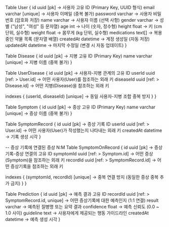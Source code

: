 Table User {
  id               uuid    [pk]          → 사용자 고유 ID (Primary Key, UUID 형식)
  email            varchar [unique]     → 사용자 이메일 (중복 불가)
  password         varchar              → 사용자 비밀번호 (암호화 저장)
  name             varchar              → 사용자 이름 (선택 사항)
  gender           varchar              → 성별 ("남성", "여성" 등 문자열)
  age              int                  → 나이 (숫자, 정수형)
  height           float                → 키 (cm 단위, 실수형)
  weight           float                → 몸무게 (kg 단위, 실수형)
  medications      text[]               → 복용 중인 약물 목록 (문자열 배열)
  createdAt        datetime             → 계정 생성일 (자동 저장)
  updatedAt        datetime             → 마지막 수정일 (변경 시 자동 업데이트)
}


Table Disease {
  id    uuid    [pk]                  → 지병 고유 ID (Primary Key)
  name  varchar [unique]             → 지병 이름 (중복 불가)
}

Table UserDisease {
  id         uuid    [pk]                          → 사용자-지병 관계의 고유 ID
  userId     uuid    [ref: > User.id]              → 어떤 사용자(User)를 참조하는 외래 키
  diseaseId  uuid    [ref: > Disease.id]           → 어떤 지병(Disease)을 참조하는 외래 키

  indexes {
    (userId, diseaseId) [unique]                   → 동일 사용자-지병 조합 중복 방지
  }
}

Table Symptom {
  id    uuid    [pk]                  → 증상 고유 ID (Primary Key)
  name  varchar [unique]             → 증상 이름 (중복 불가)
}

Table SymptomRecord {
  id        uuid    [pk]                      → 증상 기록 ID
  userId    uuid    [ref: > User.id]          → 어떤 사용자(User)가 작성했는지 나타내는 외래 키
  createdAt datetime                          → 기록 생성 시각
}


-- 증상 기록에 연결된 증상 N:M
Table SymptomOnRecord {
  id        uuid    [pk]                              → 증상기록-증상 연결의 고유 ID
  symptomId uuid    [ref: > Symptom.id]               → 어떤 증상(Symptom)을 참조하는 외래 키
  recordId  uuid    [ref: > SymptomRecord.id]         → 어떤 증상기록을 참조하는 외래 키

  indexes {
    (symptomId, recordId) [unique]                    → 중복 연결 방지 (동일한 증상 중복 추가 금지)
  }
}


Table Prediction {
  id         uuid    [pk]                                  → 예측 결과 고유 ID
  recordId   uuid    [ref: > SymptomRecord.id, unique]     → 어떤 증상기록에 대한 예측인지 (1:1 연결)
  result     varchar                                       → 예측된 질병명 또는 요약 결과
  confidence float                                         → 예측 신뢰도 (0.0 ~ 1.0 사이)
  guideline  text                                          → 사용자에게 제공되는 행동 가이드라인
  createdAt  datetime                                      → 예측 생성 시각
}

